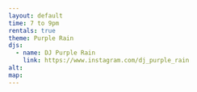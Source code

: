 ```yaml
---
layout: default
time: 7 to 9pm
rentals: true
theme: Purple Rain
djs:
  - name: DJ Purple Rain
    link: https://www.instagram.com/dj_purple_rain
alt:
map:
---
```

